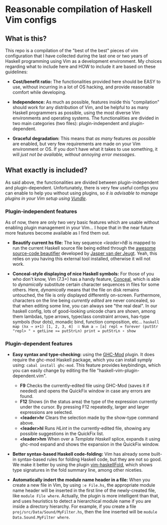 Reasonable compilation of Haskell Vim configs
=============================================

What is this?
-------------
This repo is a compilation of the "best of the best" pieces of vim configuration that I have
collected during the last one or two years of Haskell programming using Vim as a development
environment. My choices regarding what to include here and HOW to include it are based on these
guidelines:

  * **Cost/benefit ratio:** The functionalities provided here should be EASY to use, without
    incurring in a lot of OS hacking, and provide reasonable comfort while developing.

  * **Independence:** As much as possible, features inside this "compilation" should work for any
    distribution of Vim, and be helpful to as many Haskell programmers as possible, using the
    most diverse Vim environments and operating systems. The functionalities are divided in two
    main categories (two files): plugin-independent and plugin-dependent.

  * **Graceful degradation:** This means that _as many_ features _as possible_ are enabled, but
    very few requirements are made on your Vim environment or OS. If you don't have what it takes
    to use something, it will _just not be available, without annoying error messages_.


What exactly is included?
-------------------------
As said above, the functionalities are divided between plugin-independent and plugin-dependent.
Unfortunately, there is very few useful configs you can enable to help you without using plugins, so
_it is advisable to manage plugins in your Vim setup using [Vundle](https://github.com/gmarik/vundle)_.

### Plugin-independent features ###
As of now, there are only two very basic features which are usable without enabling plugin management
in your Vim... I hope that in the near future more features become available as I find them out.

  * **Beautify current hs file:** The key sequence _\<leader\>hB_ is mapped to run the current Haskell
    source file being edited through the
    [awesome source-code beautifier](https://github.com/jaspervdj/stylish-haskell) developed by
    [Jasper van der Jeugt](http://jaspervdj.be). Yeah, this relies on you having this external
    tool installed, otherwise it will not work.

  * **Conceal-style displaying of nice Haskell symbols:** For those of you who don't know, Vim (7.3+)
    has a handy feature, [Conceal](http://vimdoc.sourceforge.net/htmldoc/version7.html#new-conceal),
    which is able to _dynamically_ substitute certain character sequences in files for some others.
    Here, _dynamically_ means that the file on disk remains untouched, the file is only displayed
    differently on-screen. Furthermore, characters on the line being _currently edited_ are never
    concealed, so that when editing some line, you can always see "the real deal". In our haskell
    config, lots of good-looking unicode chars are shown, among them lambdas, type arrows, typeclass
    constraint arrows, has-type symbols (four dots), monadic bind, function composition, etc...
    ``haskell
    map (λx → x+1) [1, 2, 3, 4]  ∷ Num a ⇒ [a]
    repl = forever (putStr "repl> " » getLine »= putStrLn)
    print = putStrLn ∘ show
    ``

### Plugin-dependent features ###

  * **Easy syntax and type-checking:** using the [GHC-Mod](https://github.com/eagletmt/ghcmod-vim)
    plugin. It does require the ghc-mod Haskell package, which you can install symply using:
    `cabal install ghc-mod`. This feature provides keybindings, which you can easily change by
    editing the file "haskell-vim-plugin-dependent.vim".
    - **F9** Checks the currently-edited file using GHC-Mod (saves it if needed) and opens the
      QuickFix window in case any errors are found.
    - **F12** Shows (in the status area) the type of the expression currently under the cursor.
      By pressing F12 repeatedly, larger and larger expressions are selected.
    - **\<leader\>hr** Clears the selection made by the show-type command above.
    - **\<leader\>hl** Runs _HLint_ in the currently-edited file, showing any possible suggestions
      in the QuickFix list.
    - **\<leader\>hm** When over a _Template Haskell_ splice, expands it using ghc-mod expand and
      shows the expansion in the QuickFix window.

  * **Better syntax-based Haskell code-folding:** Vim has already some built-in syntax-based rules
    for folding Haskell code, but they are not so good. We make it better by using the plugin
    [vim-haskellFold](https://github.com/Twinside/vim-haskellFold), which shows type signatures
    in the fold summary line, among other niceties.

  * **Automatically indert the module name header in a file:** When you create a new file in Vim, by
    using `:e File.hs`, the appropriate module name header will be inserted in the first line of the
    newly-created file, like `module File where`. Actually, the plugin is more intelligent than
    that, and uses heuristics to detect a hierarchical module name if you are inside a directory
    hierarchy. For example, if you create a file `proj/src/Data/Sound/MyFilter.hs`, then the line
    inserted will be `module Data.Sound.MyFilter where`.

